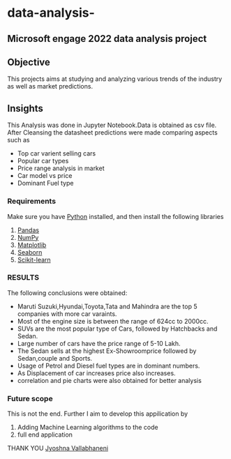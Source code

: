 # data-analysis-
## Microsoft engage 2022 data analysis project

## Objective
 This projects aims at studying and analyzing various trends of the industry as well as market predictions.
 
 ## Insights
 This Analysis was done in Jupyter Notebook.Data is obtained as csv file. After Cleansing the datasheet predictions were made comparing aspects such as
 * Top car varient selling cars
 * Popular car types
 * Price range analysis in market
 * Car model vs price
 * Dominant Fuel type 

### Requirements 
Make sure you have [Python](https://www.python.org/) installed, 
and then install the following libraries 
1. [Pandas](https://pandas.pydata.org/docs/getting_started/install.html) 
2. [NumPy](https://numpy.org/)
3. [Matplotlib](https://matplotlib.org/)
4. [Seaborn](https://seaborn.pydata.org/)
5. [Scikit-learn](https://scikit-learn.org/stable/)

### RESULTS
The following conclusions were obtained:
* Maruti Suzuki,Hyundai,Toyota,Tata and Mahindra are the top 5 companies with more car varaints.
* Most of the engine size is between the range of 624cc to 2000cc.
* SUVs are the most popular type of Cars, followed by Hatchbacks and Sedan.
* Large number of cars have the price range of 5-10 Lakh.
* The Sedan sells at the highest Ex-Showroomprice followed by Sedan,couple and Sports.
* Usage of Petrol and Diesel fuel types are in dominant numbers.
* As Displacement of car increases price also increases.
* correlation and pie charts were also obtained for better analysis



### Future scope
This is not the end. Further I aim to develop this appilication by
1. Adding Machine Learning algorithms to the code
2. full end application


THANK YOU
[Jyoshna Vallabhaneni](https://www.linkedin.com/in/jyoshna-vallabhaneni/)
